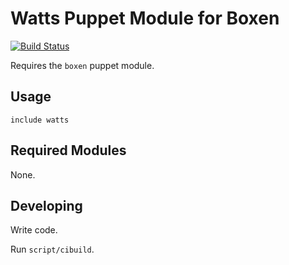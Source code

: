 # Watts Puppet Module for Boxen

[![Build Status](https://travis-ci.org/boxen/puppet-watts.png?branch=master)](https://travis-ci.org/boxen/puppet-watts)

Requires the `boxen` puppet module.

## Usage

```puppet
include watts 
```

## Required Modules

None.

## Developing

Write code.

Run `script/cibuild`.
